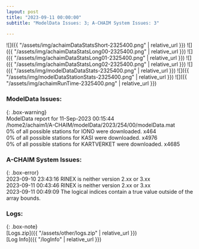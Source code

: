 ```yaml
---
layout: post
title: "2023-09-11 00:00:00"
subtitle: "ModelData Issues: 3; A-CHAIM System Issues: 3"

---
```


![]({{ "/assets/img/achaimDataStatsShort-2325400.png" | relative_url }})
![]({{ "/assets/img/achaimDataStatsLong00-2325400.png" | relative_url }})
![]({{ "/assets/img/achaimDataStatsLong01-2325400.png" | relative_url }})
![]({{ "/assets/img/achaimDataStatsLong02-2325400.png" | relative_url }})
![]({{ "/assets/img/modelDataDataStats-2325400.png" | relative_url }})
![]({{ "/assets/img/modelDataStationStats-2325400.png" | relative_url }})
![]({{ "/assets/img/achaimRunTime-2325400.png" | relative_url }})


### ModelData Issues:  
  
{: .box-warning}  
 ModelData report for 11-Sep-2023 00:15:44   
 /home2/achaim1/A-CHAIM/modelData/2023/254/00/modelData.mat   
 0% of all possible stations for IONO were downloaded. x464   
 0% of all possible stations for KASI were downloaded. x4976   
 0% of all possible stations for KARTVERKET were downloaded. x4685   
  
### A-CHAIM System Issues:  
  
{: .box-error}  
2023-09-10 23:43:16 RINEX is neither version 2.xx or 3.xx  
2023-09-11 00:43:46 RINEX is neither version 2.xx or 3.xx  
2023-09-11 00:49:09 The logical indices contain a true value outside of the array bounds.  

### Logs:  
  
{: .box-note}  
[Logs.zip]({{ "/assets/other/logs.zip" | relative_url }})  
[Log Info]({{ "/logInfo" | relative_url }})  
